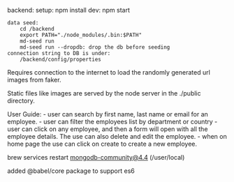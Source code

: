 backend:
    setup: 
        npm install
    dev:
        npm start

    data seed: 
        cd /backend
        export PATH="./node_modules/.bin:$PATH"
        md-seed run
        md-seed run --dropdb: drop the db before seeding
    connection string to DB is under:
        /backend/config/properties

Requires connection to the internet to load the randomly generated url images from faker.

Static files like images are served by the node server in the ./public directory.

User Guide:
    - user can search by first name, last name or email for an employee.
    - user can filter the employees list by department or country
    - user can click on any employee, and then a form will open with all the employee details. The use can also delete and edit the employee.
    - when on home page the use can click on create to create a new employee.




brew services restart mongodb-community@4.4 (/user/local)

added @babel/core package to support es6